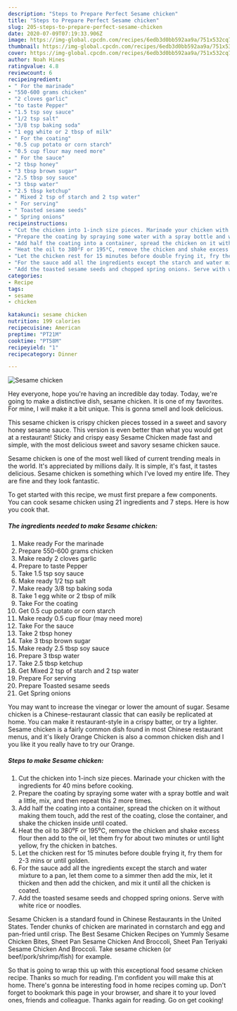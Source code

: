 ```yaml
---
description: "Steps to Prepare Perfect Sesame chicken"
title: "Steps to Prepare Perfect Sesame chicken"
slug: 205-steps-to-prepare-perfect-sesame-chicken
date: 2020-07-09T07:19:33.906Z
image: https://img-global.cpcdn.com/recipes/6edb3d0bb592aa9a/751x532cq70/sesame-chicken-recipe-main-photo.jpg
thumbnail: https://img-global.cpcdn.com/recipes/6edb3d0bb592aa9a/751x532cq70/sesame-chicken-recipe-main-photo.jpg
cover: https://img-global.cpcdn.com/recipes/6edb3d0bb592aa9a/751x532cq70/sesame-chicken-recipe-main-photo.jpg
author: Noah Hines
ratingvalue: 4.8
reviewcount: 6
recipeingredient:
- " For the marinade"
- "550-600 grams chicken"
- "2 cloves garlic"
- "to taste Pepper"
- "1.5 tsp soy sauce"
- "1/2 tsp salt"
- "3/8 tsp baking soda"
- "1 egg white or 2 tbsp of milk"
- " For the coating"
- "0.5 cup potato or corn starch"
- "0.5 cup flour may need more"
- " For the sauce"
- "2 tbsp honey"
- "3 tbsp brown sugar"
- "2.5 tbsp soy sauce"
- "3 tbsp water"
- "2.5 tbsp ketchup"
- " Mixed 2 tsp of starch and 2 tsp water"
- " For serving"
- " Toasted sesame seeds"
- " Spring onions"
recipeinstructions:
- "Cut the chicken into 1-inch size pieces. Marinade your chicken with the ingredients for 40 mins before cooking."
- "Prepare the coating by spraying some water with a spray bottle and wait a little, mix, and then repeat this 2 more times."
- "Add half the coating into a container, spread the chicken on it without making them touch, add the rest of the coating, close the container, and shake the chicken inside until coated."
- "Heat the oil to 380⁰F or 195⁰C, remove the chicken and shake excess flour then add to the oil, let them fry for about two minutes or until light yellow, fry the chicken in batches."
- "Let the chicken rest for 15 minutes before double frying it, fry them for 2-3 mins or until golden."
- "For the sauce add all the ingredients except the starch and water mixture to a pan, let them come to a simmer then add the mix, let it thicken and then add the chicken, and mix it until all the chicken is coated."
- "Add the toasted sesame seeds and chopped spring onions. Serve with white rice or noodles."
categories:
- Recipe
tags:
- sesame
- chicken

katakunci: sesame chicken 
nutrition: 199 calories
recipecuisine: American
preptime: "PT21M"
cooktime: "PT58M"
recipeyield: "1"
recipecategory: Dinner

---
```



![Sesame chicken](https://img-global.cpcdn.com/recipes/6edb3d0bb592aa9a/751x532cq70/sesame-chicken-recipe-main-photo.jpg)

Hey everyone, hope you're having an incredible day today. Today, we're going to make a distinctive dish, sesame chicken. It is one of my favorites. For mine, I will make it a bit unique. This is gonna smell and look delicious.

This sesame chicken is crispy chicken pieces tossed in a sweet and savory honey sesame sauce. This version is even better than what you would get at a restaurant! Sticky and crispy easy Sesame Chicken made fast and simple, with the most delicious sweet and savory sesame chicken sauce.

Sesame chicken is one of the most well liked of current trending meals in the world. It's appreciated by millions daily. It is simple, it's fast, it tastes delicious. Sesame chicken is something which I've loved my entire life. They are fine and they look fantastic.


To get started with this recipe, we must first prepare a few components. You can cook sesame chicken using 21 ingredients and 7 steps. Here is how you cook that.

<!--inarticleads1-->

##### The ingredients needed to make Sesame chicken:

1. Make ready  For the marinade
1. Prepare 550-600 grams chicken
1. Make ready 2 cloves garlic
1. Prepare to taste Pepper
1. Take 1.5 tsp soy sauce
1. Make ready 1/2 tsp salt
1. Make ready 3/8 tsp baking soda
1. Take 1 egg white or 2 tbsp of milk
1. Take  For the coating
1. Get 0.5 cup potato or corn starch
1. Make ready 0.5 cup flour (may need more)
1. Take  For the sauce
1. Take 2 tbsp honey
1. Take 3 tbsp brown sugar
1. Make ready 2.5 tbsp soy sauce
1. Prepare 3 tbsp water
1. Take 2.5 tbsp ketchup
1. Get  Mixed 2 tsp of starch and 2 tsp water
1. Prepare  For serving
1. Prepare  Toasted sesame seeds
1. Get  Spring onions


You may want to increase the vinegar or lower the amount of sugar. Sesame chicken is a Chinese-restaurant classic that can easily be replicated at home. You can make it restaurant-style in a crispy batter, or try a lighter. Sesame chicken is a fairly common dish found in most Chinese restaurant menus, and it&#39;s likely Orange Chicken is also a common chicken dish and I you like it you really have to try our Orange. 

<!--inarticleads2-->

##### Steps to make Sesame chicken:

1. Cut the chicken into 1-inch size pieces. Marinade your chicken with the ingredients for 40 mins before cooking.
1. Prepare the coating by spraying some water with a spray bottle and wait a little, mix, and then repeat this 2 more times.
1. Add half the coating into a container, spread the chicken on it without making them touch, add the rest of the coating, close the container, and shake the chicken inside until coated.
1. Heat the oil to 380⁰F or 195⁰C, remove the chicken and shake excess flour then add to the oil, let them fry for about two minutes or until light yellow, fry the chicken in batches.
1. Let the chicken rest for 15 minutes before double frying it, fry them for 2-3 mins or until golden.
1. For the sauce add all the ingredients except the starch and water mixture to a pan, let them come to a simmer then add the mix, let it thicken and then add the chicken, and mix it until all the chicken is coated.
1. Add the toasted sesame seeds and chopped spring onions. Serve with white rice or noodles.


Sesame Chicken is a standard found in Chinese Restaurants in the United States. Tender chunks of chicken are marinated in cornstarch and egg and pan-fried until crisp. The Best Sesame Chicken Recipes on Yummly Sesame Chicken Bites, Sheet Pan Sesame Chicken And Broccoli, Sheet Pan Teriyaki Sesame Chicken And Broccoli. Take sesame chicken (or beef/pork/shrimp/fish) for example. 

So that is going to wrap this up with this exceptional food sesame chicken recipe. Thanks so much for reading. I'm confident you will make this at home. There's gonna be interesting food in home recipes coming up. Don't forget to bookmark this page in your browser, and share it to your loved ones, friends and colleague. Thanks again for reading. Go on get cooking!

